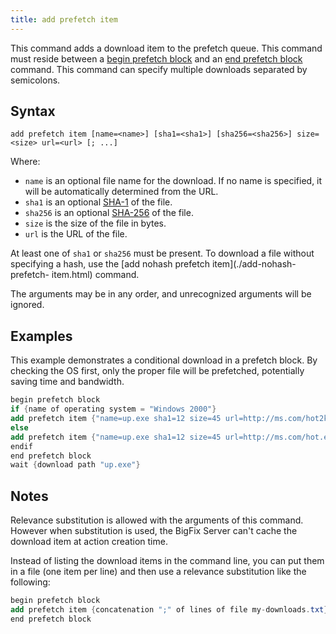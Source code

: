 ```yaml
---
title: add prefetch item
---
```


This command adds a download item to the prefetch queue. This command must
reside between a [begin prefetch block](./begin-prefetch-block.html) and an [end
prefetch block ](./end-prefetch-block) command. This command can specify
multiple downloads separated by semicolons.

## Syntax

    add prefetch item [name=<name>] [sha1=<sha1>] [sha256=<sha256>] size=<size> url=<url> [; ...] 

Where:

* `name` is an optional file name for the download. If no name is specified, it will be automatically determined from the URL.
* `sha1` is an optional [SHA-1](https://en.wikipedia.org/wiki/SHA-1) of the file.
* `sha256` is an optional [SHA-256](https://en.wikipedia.org/wiki/SHA-2) of the file.
* `size` is the size of the file in bytes.
* `url` is the URL of the file.

At least one of `sha1` or `sha256` must be present. To download a file without
specifying a hash, use the [add nohash prefetch item](./add-nohash-prefetch-
item.html) command.

The arguments may be in any order, and unrecognized arguments will be ignored.

## Examples

This example demonstrates a conditional download in a prefetch block. By
checking the OS first, only the proper file will be prefetched, potentially
saving time and bandwidth.

```actionscript
begin prefetch block
if {name of operating system = "Windows 2000"}
add prefetch item {"name=up.exe sha1=12 size=45 url=http://ms.com/hot2k.exe"}
else
add prefetch item {"name=up.exe sha1=12 size=45 url=http://ms.com/hot.exe"}
endif
end prefetch block
wait {download path "up.exe"} 
```

## Notes

Relevance substitution is allowed with the arguments of this command. However
when substitution is used, the BigFix Server can't cache the download item at
action creation time.

Instead of listing the download items in the command line, you can put them in a
file (one item per line) and then use a relevance substitution like the
following:

```actionscript
begin prefetch block
add prefetch item {concatenation ";" of lines of file my-downloads.txt}
end prefetch block
```
